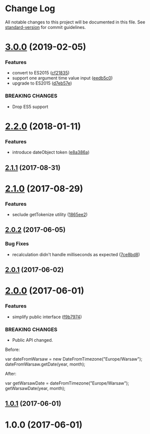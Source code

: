 # Change Log

All notable changes to this project will be documented in this file. See [standard-version](https://github.com/conventional-changelog/standard-version) for commit guidelines.

# [3.0.0](https://github.com/medikoo/date-from-timezone/compare/v2.2.0...v3.0.0) (2019-02-05)

### Features

- convert to ES2015 ([cf21835](https://github.com/medikoo/date-from-timezone/commit/cf21835))
- support one argument time value input ([eedb5c0](https://github.com/medikoo/date-from-timezone/commit/eedb5c0))
- upgrade to ES2015 ([d7eb57e](https://github.com/medikoo/date-from-timezone/commit/d7eb57e))

### BREAKING CHANGES

- Drop ES5 support

<a name="2.2.0"></a>

# [2.2.0](https://github.com/medikoo/date-from-timezone/compare/v2.1.1...v2.2.0) (2018-01-11)

### Features

- introduce dateObject token ([e8a386a](https://github.com/medikoo/date-from-timezone/commit/e8a386a))

<a name="2.1.1"></a>

## [2.1.1](https://github.com/medikoo/date-from-timezone/compare/v2.1.0...v2.1.1) (2017-08-31)

<a name="2.1.0"></a>

# [2.1.0](https://github.com/medikoo/date-from-timezone/compare/v2.0.2...v2.1.0) (2017-08-29)

### Features

- seclude getTokenize utility ([1865ee2](https://github.com/medikoo/date-from-timezone/commit/1865ee2))

<a name="2.0.2"></a>

## [2.0.2](https://github.com/medikoo/date-from-timezone/compare/v2.0.1...v2.0.2) (2017-06-05)

### Bug Fixes

- recalculation didn't handle milliseconds as expected ([7ce8bd8](https://github.com/medikoo/date-from-timezone/commit/7ce8bd8))

<a name="2.0.1"></a>

## [2.0.1](https://github.com/medikoo/date-from-timezone/compare/v2.0.0...v2.0.1) (2017-06-02)

<a name="2.0.0"></a>

# [2.0.0](https://github.com/medikoo/date-from-timezone/compare/v1.0.1...v2.0.0) (2017-06-01)

### Features

- simplify public interface ([f9b7974](https://github.com/medikoo/date-from-timezone/commit/f9b7974))

### BREAKING CHANGES

- Public API changed.

Before:

var dateFromWarsaw = new DateFromTimezone("Europe/Warsaw");
dateFromWarsaw.getDate(year, month);

After:

var getWarsawDate = dateFromTimezone("Europe/Warsaw");
getWarsawDate(year, month);

<a name="1.0.1"></a>

## [1.0.1](https://github.com/medikoo/date-from-timezone/compare/v1.0.0...v1.0.1) (2017-06-01)

<a name="1.0.0"></a>

# 1.0.0 (2017-06-01)
